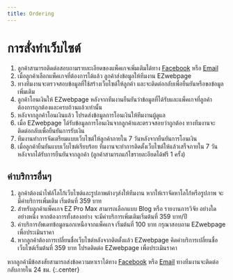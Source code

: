 ```yaml
---
title: Ordering
---
```


# <i class="fas fa-tools"></i>การสั่งทำเว็บไซต์

1. ลูกค้าสามารถติดต่อสอบถามรายละเอียดของแพ็คเกจเพิ่มเติมได้ทาง [Facebook](https://facebook.com/EZwebpage4U) หรือ [Email](mailto:ez.webpage.99@gmail.com) 
2. เมื่อลูกค้าเลือกแพ็คเกจที่ต้องการได้แล้ว ลูกค้าส่งข้อมูลให้ทีมงาน EZwebpage
3. ทางทีมงานจะตรวจสอบข้อมูลที่ใช้สร้างเว็บไซต์ให้ลูกค้า และจะติดต่อกลับเพื่อยืนยันหรือขอข้อมูลเพิ่มเติม   
4. ลูกค้าโอนเงินให้ EZwebpage หลังจากทีมงานยืนยันว่าข้อมูลที่ได้รับและแพ็คเกจที่ลูกค้าต้องการถูกต้องและครบถ้วนแล้วเท่านั้น 
5. หลังจากลูกค้าโอนเงินแล้ว โปรดส่งข้อมูลการโอนเงินให้ทีมงานผู้ดูแล
6. เมื่อ EZwebpage ได้รับข้อมูลการโอนเงินจากลูกค้าและตรวจสอบว่าถูกต้อง ทางทีมงานจะติดต่อกลับเพื่อยืนยันการรับเงิน 
7. ทีมงานทำการจัดเตรียมแบบเว็บไซต์ให้ลูกค้าภายใน 7 วันหลังจากยืนยันการโอนเงิน 
8. เมื่อลูกค้ายืนยันแบบเว็บไซต์เรียบร้อย ทีมงานจะทำการติดตั้งเว็บไซต์ให้แล้วเสร็จภายใน 7 วัน หลังจากได้รับการยืนยันจากลูกค้า (ลูกค้าสามารถแก้ไขรายละอียดได้ฟรี 1 ครั้ง) 

## <i class="fas fa-tools"></i>ค่าบริการอื่นๆ

1. ลูกค้าต้องนำไฟล์โลโก้เว็บไซต์และรูปภาพต่างๆส่งให้ทีมงาน หากให้เราจัดหาโลโก้หรือรูปภาพ จะมีค่าบริการเพิ่มเติม เริ่มต้นที่ 359 บาท
2. สำหรับลูกค้าแพ็คเกจ EZ Pro Max สามารถเลือกแบบ Blog หรือ รายงานการวิจัย อย่างใดอย่างหนึ่ง หากต้องการทั้งสองอย่าง จะมีค่าบริการเพิ่มเติมเริ่มต้นที่ 359 บาท/ปี
3. ค่าบริการอัพเดทข้อมูลนอกเหนือจากแพ็คเกจ เริ่มต้นที่ 100 บาท กรุณาสอบถาม EZwebpage เพื่อประเมินราคา
4. หากลูกค้าต้องการเปลี่ยนชื่อเว็บไซต์หลังจากติตตั้งแล้ว EZwebpage คิดค่าบริการเปลี่ยนชื่อเว็บไซต์เริ่มต้นที่ 359 บาท โปรดติดต่อ EZwebpage เพื่อประเมินราคา

หากลูกค้ามีข้อสงสัยสามารถส่งข้อความหาเราได้ทาง [Facebook](https://facebook.com/EZwebpage4U) หรือ [Email](mailto:ez.webpage.99@gmail.com) ทางทีมงานจะติดต่อกลับภายใน 24 ชม. {:.center}
